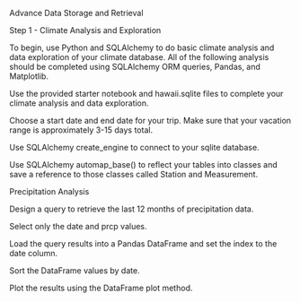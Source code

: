 Advance Data Storage and Retrieval

Step 1 - Climate Analysis and Exploration

To begin, use Python and SQLAlchemy to do basic climate analysis and data exploration of your climate database. All of the following analysis should be completed using SQLAlchemy ORM queries, Pandas, and Matplotlib.

Use the provided starter notebook and hawaii.sqlite files to complete your climate analysis and data exploration.

Choose a start date and end date for your trip. Make sure that your vacation range is approximately 3-15 days total.

Use SQLAlchemy create_engine to connect to your sqlite database.

Use SQLAlchemy automap_base() to reflect your tables into classes and save a reference to those classes called Station and Measurement.

Precipitation Analysis

Design a query to retrieve the last 12 months of precipitation data.

Select only the date and prcp values.

Load the query results into a Pandas DataFrame and set the index to the date column.

Sort the DataFrame values by date.

Plot the results using the DataFrame plot method.
